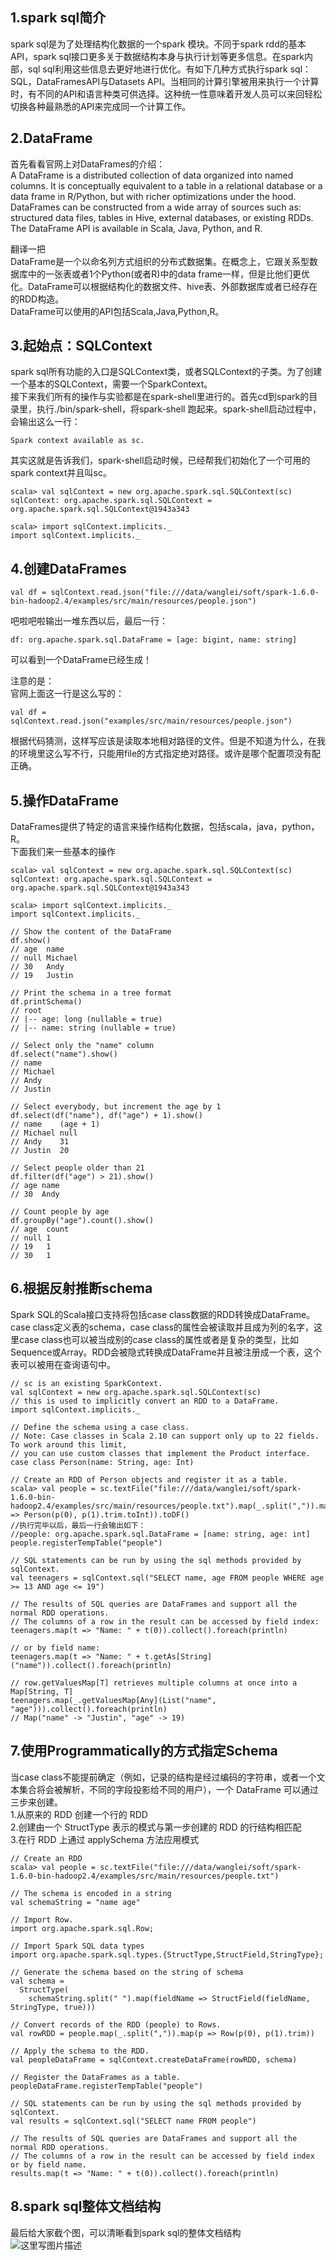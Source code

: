 ## 1.spark sql简介
spark sql是为了处理结构化数据的一个spark 模块。不同于spark rdd的基本API，spark sql接口更多关于数据结构本身与执行计划等更多信息。在spark内部，sql sql利用这些信息去更好地进行优化。有如下几种方式执行spark sql：SQL，DataFramesAPI与Datasets API。当相同的计算引擎被用来执行一个计算时，有不同的API和语言种类可供选择。这种统一性意味着开发人员可以来回轻松切换各种最熟悉的API来完成同一个计算工作。  

## 2.DataFrame
首先看看官网上对DataFrames的介绍：  
A DataFrame is a distributed collection of data organized into named columns. It is conceptually equivalent to a table in a relational database or a data frame in R/Python, but with richer optimizations under the hood. DataFrames can be constructed from a wide array of sources such as: structured data files, tables in Hive, external databases, or existing RDDs.  
The DataFrame API is available in Scala, Java, Python, and R.  

翻译一把  
DataFrame是一个以命名列方式组织的分布式数据集。在概念上，它跟关系型数据库中的一张表或者1个Python(或者R)中的data frame一样，但是比他们更优化。DataFrame可以根据结构化的数据文件、hive表、外部数据库或者已经存在的RDD构造。  
DataFrame可以使用的API包括Scala,Java,Python,R。  

## 3.起始点：SQLContext
spark sql所有功能的入口是SQLContext类，或者SQLContext的子类。为了创建一个基本的SQLContext，需要一个SparkContext。  
接下来我们所有的操作与实验都是在spark-shell里进行的。首先cd到spark的目录里，执行./bin/spark-shell，将spark-shell 跑起来。spark-shell启动过程中，会输出这么一行：  

```
Spark context available as sc.
```  
其实这就是告诉我们，spark-shell启动时候，已经帮我们初始化了一个可用的spark context并且叫sc。  

```
scala> val sqlContext = new org.apache.spark.sql.SQLContext(sc)
sqlContext: org.apache.spark.sql.SQLContext = org.apache.spark.sql.SQLContext@1943a343

scala> import sqlContext.implicits._
import sqlContext.implicits._
```  

## 4.创建DataFrames

```
val df = sqlContext.read.json("file:///data/wanglei/soft/spark-1.6.0-bin-hadoop2.4/examples/src/main/resources/people.json")
```  

吧啦吧啦输出一堆东西以后，最后一行：  

```
df: org.apache.spark.sql.DataFrame = [age: bigint, name: string]
```  
可以看到一个DataFrame已经生成！  

注意的是：  
官网上面这一行是这么写的：  

```
val df = sqlContext.read.json("examples/src/main/resources/people.json")
```  
根据代码猜测，这样写应该是读取本地相对路径的文件。但是不知道为什么，在我的环境里这么写不行，只能用file的方式指定绝对路径。或许是哪个配置项没有配正确。  

## 5.操作DataFrame
DataFrames提供了特定的语言来操作结构化数据，包括scala，java，python，R。  
下面我们来一些基本的操作  

```
scala> val sqlContext = new org.apache.spark.sql.SQLContext(sc)
sqlContext: org.apache.spark.sql.SQLContext = org.apache.spark.sql.SQLContext@1943a343

scala> import sqlContext.implicits._
import sqlContext.implicits._

// Show the content of the DataFrame
df.show()
// age  name
// null Michael
// 30   Andy
// 19   Justin

// Print the schema in a tree format
df.printSchema()
// root
// |-- age: long (nullable = true)
// |-- name: string (nullable = true)

// Select only the "name" column
df.select("name").show()
// name
// Michael
// Andy
// Justin

// Select everybody, but increment the age by 1
df.select(df("name"), df("age") + 1).show()
// name    (age + 1)
// Michael null
// Andy    31
// Justin  20

// Select people older than 21
df.filter(df("age") > 21).show()
// age name
// 30  Andy

// Count people by age
df.groupBy("age").count().show()
// age  count
// null 1
// 19   1
// 30   1
```  

## 6.根据反射推断schema
Spark SQL的Scala接口支持将包括case class数据的RDD转换成DataFrame。  
case class定义表的schema，case class的属性会被读取并且成为列的名字，这里case class也可以被当成别的case class的属性或者是复杂的类型，比如Sequence或Array。RDD会被隐式转换成DataFrame并且被注册成一个表，这个表可以被用在查询语句中。  

```
// sc is an existing SparkContext.
val sqlContext = new org.apache.spark.sql.SQLContext(sc)
// this is used to implicitly convert an RDD to a DataFrame.
import sqlContext.implicits._

// Define the schema using a case class.
// Note: Case classes in Scala 2.10 can support only up to 22 fields. To work around this limit,
// you can use custom classes that implement the Product interface.
case class Person(name: String, age: Int)

// Create an RDD of Person objects and register it as a table.
scala> val people = sc.textFile("file:///data/wanglei/soft/spark-1.6.0-bin-hadoop2.4/examples/src/main/resources/people.txt").map(_.split(",")).map(p => Person(p(0), p(1).trim.toInt)).toDF()
//执行完毕以后，最后一行会输出如下：
//people: org.apache.spark.sql.DataFrame = [name: string, age: int]
people.registerTempTable("people")

// SQL statements can be run by using the sql methods provided by sqlContext.
val teenagers = sqlContext.sql("SELECT name, age FROM people WHERE age >= 13 AND age <= 19")

// The results of SQL queries are DataFrames and support all the normal RDD operations.
// The columns of a row in the result can be accessed by field index:
teenagers.map(t => "Name: " + t(0)).collect().foreach(println)

// or by field name:
teenagers.map(t => "Name: " + t.getAs[String]("name")).collect().foreach(println)

// row.getValuesMap[T] retrieves multiple columns at once into a Map[String, T]
teenagers.map(_.getValuesMap[Any](List("name", "age"))).collect().foreach(println)
// Map("name" -> "Justin", "age" -> 19)
```  

## 7.使用Programmatically的方式指定Schema
当case class不能提前确定（例如，记录的结构是经过编码的字符串，或者一个文本集合将会被解析，不同的字段投影给不同的用户），一个 DataFrame 可以通过三步来创建。  
1.从原来的 RDD 创建一个行的 RDD  
2.创建由一个 StructType 表示的模式与第一步创建的 RDD 的行结构相匹配  
3.在行 RDD 上通过 applySchema 方法应用模式  

```
// Create an RDD
scala> val people = sc.textFile("file:///data/wanglei/soft/spark-1.6.0-bin-hadoop2.4/examples/src/main/resources/people.txt")

// The schema is encoded in a string
val schemaString = "name age"

// Import Row.
import org.apache.spark.sql.Row;

// Import Spark SQL data types
import org.apache.spark.sql.types.{StructType,StructField,StringType};

// Generate the schema based on the string of schema
val schema =
  StructType(
    schemaString.split(" ").map(fieldName => StructField(fieldName, StringType, true)))

// Convert records of the RDD (people) to Rows.
val rowRDD = people.map(_.split(",")).map(p => Row(p(0), p(1).trim))

// Apply the schema to the RDD.
val peopleDataFrame = sqlContext.createDataFrame(rowRDD, schema)

// Register the DataFrames as a table.
peopleDataFrame.registerTempTable("people")

// SQL statements can be run by using the sql methods provided by sqlContext.
val results = sqlContext.sql("SELECT name FROM people")

// The results of SQL queries are DataFrames and support all the normal RDD operations.
// The columns of a row in the result can be accessed by field index or by field name.
results.map(t => "Name: " + t(0)).collect().foreach(println)
```  

## 8.spark sql整体文档结构
最后给大家截个图，可以清晰看到spark sql的整体文档结构  
![这里写图片描述](https://github.com/bitcarmanlee/easy-algorithm-interview-photo/blob/master/bigdata/spark/sparkintellij/7.png)    
